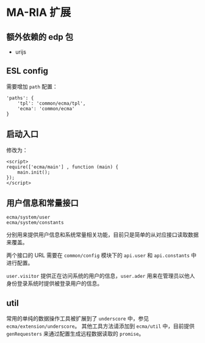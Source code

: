 # MA-RIA 扩展

## 额外依赖的 edp 包

* urijs

## ESL config

需要增加 `path` 配置：

```
'paths': {
    'tpl': 'common/ecma/tpl',
    'ecma': 'common/ecma'
}
```

## 启动入口

修改为：
```
<script>
require(['ecma/main'] , function (main) {
    main.init();
});
</script>
```

## 用户信息和常量接口

    ecma/system/user
    ecma/system/constants

分别用来提供用户信息和系统常量相关功能，目前只是简单的从对应接口读取数据来覆盖。

两个接口的 URL 需要在 `common/config` 模块下的 `api.user` 和 `api.constants` 中进行配置。

`user.visitor` 提供正在访问系统的用户的信息，`user.ader` 用来在管理员以他人身份登录系统时提供被登录用户的信息。


## util

常用的单纯的数据操作工具被扩展到了 `underscore` 中，参见 `ecma/extension/underscore`。
其他工具方法请添加到 `ecma/util` 中，目前提供 `genRequesters` 来通过配置生成远程数据读取的 `promise`。